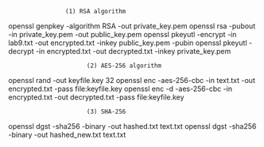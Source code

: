                     (1) RSA algorithm

openssl genpkey -algorithm RSA -out private_key.pem
openssl rsa -pubout -in private_key.pem -out public_key.pem
openssl pkeyutl -encrypt -in lab9.txt -out encrypted.txt -inkey public_key.pem -pubin
openssl pkeyutl -decrypt -in encrypted.txt -out decrypted.txt -inkey private_key.pem

			              (2) AES-256 algorithm

openssl rand -out keyfile.key 32
openssl enc -aes-256-cbc -in text.txt -out encrypted.txt -pass file:keyfile.key
openssl enc -d -aes-256-cbc -in encrypted.txt -out decrypted.txt -pass file:keyfile.key

			              (3) SHA-256

openssl dgst -sha256 -binary -out hashed.txt text.txt
openssl dgst -sha256 -binary -out hashed_new.txt text.txt
